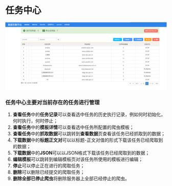# 任务中心

![](/assets/taskCenter.png)

### 任务中心主要对当前存在的任务进行管理

1. **查看任务**中的**任务记录**可以查看选中任务的历史执行记录，例如何时初始化，何时执行，何时停止；
2. **查看任务**中的**模板详情**可以查看选中任务所配置的爬虫模板；
3. **查看任务**中的**抓取数据**可以跳转到**查看数据**页查看该任务已经抓取到的数据；
4. **下载数据**中的**标题正文对**可以以标题-正文对值的形式下载该任务已经爬取到的数据；
5. **下载数据**中的**JSON**可以以JSON格式下载该任务已经爬取到的数据；
6. **编辑模板**可以跳转到编辑模板页对该任务所使用的模板进行编辑；
7. **停止**可以停止正在进行的爬取任务；
8. **删除**可以删除已经提交的爬取任务；
9. **删除全部已停止爬虫**将删除服务器上全部已经停止的爬虫。



